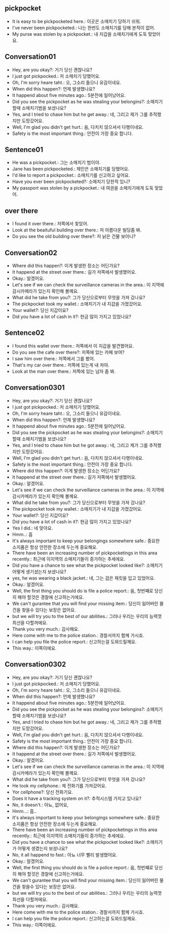 ## pickpocket
- It is easy to be pickpocketed here.: 이곳은 소매치기 당하기 쉬워. 
- I've never been pickpocketed.: 나는 한번도 소매치기를 당해 본적이 없어.
- My purse was stolen by a pickpocket.: 내 지갑을 소매치기에게 도둑 맞았어요.

## Conversation01
- Hey, are you okay?: 거기 당신 괜찮나요?
- I just got pickpocked.: 저 소매치기 당했어요.
- Oh, I'm sorry heare taht.: 오, 그소리 들으니 유감이네요.
- When did this happen?: 언제 발생했나요?
- It happend about five minutes ago.: 5분전에 일어났어요.
- Did you see the pickpocket as he was stealing your belongins?: 소매치기 할때 소매치기범을 보셨나요?
- Yes, and I tried to chase him but he get away.: 네, 그리고 제가 그를 추적했지만 도망갔어요.
- Well, I'm glad you didn't get hurt.: 음, 다치치 않으셔서 다행이네요.
- Safety is the most important thing.: 안전이 가장 중요 합니다.

## Sentence01
- He was a pickpocket.: 그는 소매치기 범이야.
- Jane has been pickpocketed.: 제인은 소매치기를 당했어요.
- I'd like to report a pickpocket.: 소매치기를 신고하고 싶어요.
- Have you ever been pickpocketed?: 소매치기 당한적 있니?
- My passport was stolen by a pickpocket.: 내 여권을 소매치기에게 도둑 맞았어.

## over there
- I found it over there.: 저쪽에서 찾았어.
- Look at the beaituful building over there.: 저 아름다운 빌딩좀 봐.
- Do you see the old building over there?: 저 낡은 건물 보이니?

## Conversation02
- Where did this happen?: 이게 발생한 장소는 어딘가요?
- It happend at the street over there.: 길가 저쪽에서 발생했어요.
- Okay.: 알겠어요.
- Let's see if we can check the surveillance cameras in the area.: 이 지역에 감시카메라가 있는지 확인해 볼께요.
- What did he take from you?: 그가 당신으로부터 무엇을 가져 갔나요?
- The pickpocket took my wallet.: 소매치기가 내 지갑을 가졌갔어요.
- Your wallet?: 당신 지갑이요?
- Did you have a lot of cash in it?: 현금 많이 가지고 있었나요?

## Sentence02
- I found this wallet over there.: 저쪽에서 이 지갑을 발견했어요. 
- Do you see the cafe over there?: 저쪽에 있는 카페 보여?
- I saw him over there.: 저쪽에서 그를 봤어. 
- That's my car over there.: 저쪽에 있는게 내 차야.
- Look at the man over there.: 저쪽에 있는 남자 좀 봐. 

## Conversation0301
- Hey, are you okay?: 거기 당신 괜찮나요?
- I just got pickpocked.: 저 소매치기 당했어요.
- Oh, I'm sorry heare taht.: 오, 그소리 들으니 유감이네요.
- When did this happen?: 언제 발생했나요?
- It happend about five minutes ago.: 5분전에 일어났어요.
- Did you see the pickpocket as he was stealing your belongins?: 소매치기 할때 소매치기범을 보셨나요?
- Yes, and I tried to chase him but he got away.: 네, 그리고 제가 그를 추적했지만 도망갔어요.
- Well, I'm glad you didn't get hurt.: 음, 다치치 않으셔서 다행이네요.
- Safety is the most important thing.: 안전이 가장 중요 합니다.
- Where did this happen?: 이게 발생한 장소는 어딘가요?
- It happend at the street over there.: 길가 저쪽에서 발생했어요.
- Okay.: 알겠어요.
- Let's see if we can check the surveillance cameras in the area.: 이 지역에 감시카메라가 있는지 확인해 볼께요.
- What did he take from you?: 그가 당신으로부터 무엇을 가져 갔나요?
- The pickpocket took my wallet.: 소매치기가 내 지갑을 가졌갔어요.
- Your wallet?: 당신 지갑이요?
- Did you have a lot of cash in it?: 현금 많이 가지고 있었나요?
- Yes I did.: 네 맞아요.
- Hmm..: 흠
- It's always important to keep your belongings somewhere safe.: 중요한 소지품은 항상 안전한 장소에 두는게 중요해요.
- There have been an increasing number of pickpocketings in this area recently.: 최근에 이지역의 소매치기들이 증가하는 추세에요.
- Did you have a chance to see what the pickpocket looked like?: 소매치기 어떻게 생기셨는지 보셨나요?
- yes, he was wearing a black jacket.: 네, 그는 검은 재킷을 입고 있었어요.
- Okay.: 알겠어요.
- Well, the first thing you should do is file a police report.: 음, 첫번쨰로 당신히 해야 할것은 경찰에 신고하는거에요.
- We can't gurantee that you will find your missing item.: 당신이 잃어버린 물건을 찾을수 있다는 보장은 없어요.
- but we will try you to the best of our abilities.: 그러나 우리는 우리의 능력껏 최선을 다할꺼에요.
- Thank you very much.: 감사해요.
- Here come with me to the police station.: 경찰서까지 함께 가시죠.
- I can help you file the police report.: 신고하는걸 도와드릴께요.
- This way.: 이쪽이에요.

## Conversation0302
- Hey, are you okay?: 거기 당신 괜찮나요?
- I just got pickpocked.: 저 소매치기 당했어요.
- Oh, I'm sorry heare taht.: 오, 그소리 들으니 유감이네요.
- When did this happen?: 언제 발생했나요?
- It happend about five minutes ago.: 5분전에 일어났어요.
- Did you see the pickpocket as he was stealing your belongins?: 소매치기 할때 소매치기범을 보셨나요?
- Yes, and I tried to chase him but he got away.: 네, 그리고 제가 그를 추적했지만 도망갔어요.
- Well, I'm glad you didn't get hurt.: 음, 다치치 않으셔서 다행이네요.
- Safety is the most important thing.: 안전이 가장 중요 합니다.
- Where did this happen?: 이게 발생한 장소는 어딘가요?
- It happend at the street over there.: 길가 저쪽에서 발생했어요.
- Okay.: 알겠어요.
- Let's see if we can check the surveillance cameras in the area.: 이 지역에 감시카메라가 있는지 확인해 볼께요.
- What did he take from you?: 그가 당신으로부터 무엇을 가져 갔나요?
- He took my cellphone.: 제 전화기를 가져갔어요.
- Yor cellphone?: 당신 전화기요.
- Does it have a tracking system on it?: 추적시스템 가지고 있나요?
- No, it doesn't.: 아뇨, 없어요,
- Hmm...: 흠..
- It's always important to keep your belongings somewhere safe.: 중요한 소지품은 항상 안전한 장소에 두는게 중요해요.
- There have been an increasing number of pickpocketings in this area recently.: 최근에 이지역의 소매치기들이 증가하는 추세에요.
- Did you have a chance to see what the pickpocket looked like?: 소매치기가 어떻게 생겼는지 보셨나요?
- No, it all happend to fast.: 아뇨 너무 빨리 발생했어요. 
- Okay.: 알겠어요.
- Well, the first thing you should do is file a police report.: 음, 첫번쨰로 당신히 해야 할것은 경찰에 신고하는거에요.
- We can't gurantee that you will find your missing item.: 당신이 잃어버린 물건을 찾을수 있다는 보장은 없어요.
- but we will try you to the best of our abilities.: 그러나 우리는 우리의 능력껏 최선을 다할꺼에요.
- Thank you very much.: 감사해요.
- Here come with me to the police station.: 경찰서까지 함께 가시죠.
- I can help you file the police report.: 신고하는걸 도와드릴께요.
- This way.: 이쪽이에요.